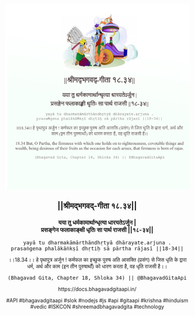 <img src="../../asset/BG_18_34.png"/>
<center><h2>||श्रीमद्‍भगवद्‍-गीता १८.३४||</h2>
<h3>यया तु धर्मकामार्थान्धृत्या धारयतेऽर्जुन |<br/>प्रसङ्गेन फलाकाङ्क्षी धृतिः सा पार्थ राजसी ||१८-३४||</h3>
<pre>yayā tu dharmakāmārthāndhṛtyā dhārayate.arjuna .<br/>prasaṅgena phalākāṅkṣī dhṛtiḥ sā pārtha rājasī ||18-34||</pre>
<p>।।18.34।। हे पृथापुत्र अर्जुन ! कर्मफल का इच्छुक पुरुष अति आसक्ति (प्रसंग) से जिस धृति के द्वारा धर्म, अर्थ और काम (इन तीन पुरुषार्थों) को धारण करता है, वह धृति राजसी है।।</p>
<pre>(Bhagavad Gita, Chapter 18, Shloka 34) || @BhagavadGitaApi</pre><p>https://docs.bhagavadgitaapi.in/</p><p>#API #bhagavadgitaapi #slok #nodejs #js #api #gitaapi #krishna #hinduism #vedic #ISKCON #shreemadbhagavadgita #technology</p></center>